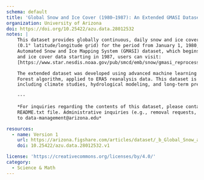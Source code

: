 ```yaml
---
schema: default
title: 'Global Snow and Ice Cover (1980–1987): An Extended GMASI Dataset'
organization: University of Arizona
doi: https://doi.org/10.25422/azu.data.28012532
notes: |
    This dataset provides globally continuous, daily snow and ice cover information at a high spatial resolution 
    (0.1° latitude/longitude grid) for the period from January 1, 1980, to June 30, 1987. It extends the Global 
    Automated Snow and Ice Mapping System (GMASI) dataset, which begins in July 1987. For access to GMASI snow 
    and ice cover data starting in 1987, users can visit: 
    [https://www.star.nesdis.noaa.gov/pub/smcd/emb/snow/gmasi_reprocessing/dailymaps/data/](https://www.star.nesdis.noaa.gov/pub/smcd/emb/snow/gmasi_reprocessing/dailymaps/data/).

    The extended dataset was developed using advanced machine learning techniques, specifically a Random 
    Forest algorithm, applied to ERA5 reanalysis data. This dataset is designed to support diverse applications, 
    including climate studies, hydrological modeling, and long-term precipitation analyses.

    ---
    
    *For inquiries regarding the contents of this dataset, please contact the Corresponding Author listed in the 
    README.txt file. Administrative inquiries (e.g., removal requests, trouble downloading, etc.) can be directed 
    to data-management@arizona.edu*

resources:
  - name: Version 1
    url: https://arizona.figshare.com/articles/dataset/_b_Global_Snow_and_Ice_Cover_1980_1987_An_Extended_GMASI_Dataset_b_/28012532/1
    doi: 10.25422/azu.data.28012532.v1

license: 'https://creativecommons.org/licenses/by/4.0/'
category:
  - Science & Math
---
```

